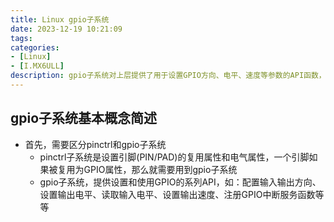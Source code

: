 ```yaml
---
title: Linux gpio子系统
date: 2023-12-19 10:21:09
tags:
categories:
- [Linux]
- [I.MX6ULL]
description: gpio子系统对上层提供了用于设置GPIO方向、电平、速度等参数的API函数，使得开发者只需在设备树添加gpio相关信息后、使用其API函数即可简便地使用GPIO。本文从个人角度出发，讲述对gpio子系统的理解和部分源码剖析。
---
```



## gpio子系统基本概念简述

- 首先，需要区分pinctrl和gpio子系统
  - pinctrl子系统是设置引脚(PIN/PAD)的复用属性和电气属性，一个引脚如果被复用为GPIO属性，那么就需要用到gpio子系统
  - gpio子系统，提供设置和使用GPIO的系列API，如：配置输入输出方向、设置输出电平、读取输入电平、设置输出速度、注册GPIO中断服务函数等等


